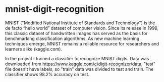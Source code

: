 # mnist-digit-recognition

MNIST ("Modified National Institute of Standards and Technology") is the de facto “hello world” dataset of computer vision. Since its release in 1999, this classic dataset of handwritten images has served as the basis for benchmarking classification algorithms. As new machine learning techniques emerge, MNIST remains a reliable resource for researchers and learners alike (kaggle.com).

In the project I trained a classifier to recognize MNIST digits. 
Data was downloaded from https://www.kaggle.com/c/digit-recognizer/data, "test" file doesn't have labels, so "train" data was divided to test and train. The classifier shows 98.2% accuracy on test.
